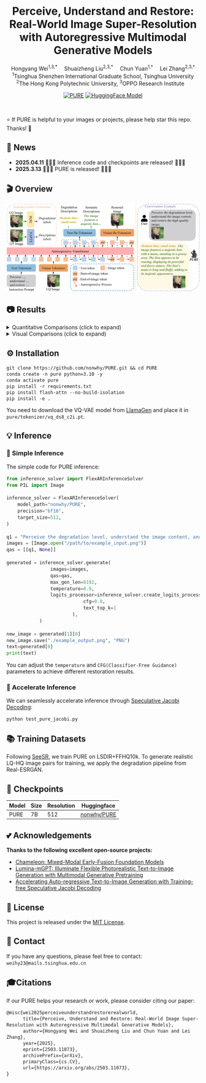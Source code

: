 <div align="center">


<h1>Perceive, Understand and Restore: Real-World Image Super-Resolution with Autoregressive Multimodal Generative Models</h1>

<div>
    <span>Hongyang Wei<sup>1,3,*</sup></span>&emsp;
    <span>Shuaizheng Liu<sup>2,3,*</sup></span>&emsp;
    <span>Chun Yuan<sup>1,†</sup></span>&emsp;
    <span>Lei Zhang<sup>2,3,†</sup></span>
</div>
<div>
    <sup>1</sup>Tsinghua Shenzhen International Graduate School, Tsinghua University
</div>
<div>
    <sup>2</sup>The Hong Kong Polytechnic University, <sup>3</sup>OPPO Research Institute&emsp; 
</div>

[![PURE](https://img.shields.io/badge/Paper-PURE-2b9348.svg?logo=arXiv)](https://arxiv.org/abs/2503.11073) [![HuggingFace Model](https://img.shields.io/badge/%F0%9F%A4%97%20Hugging%20Face-Model-blue)](https://huggingface.co/nonwhy/PURE)

</div>

<br>

:star: If PURE is helpful to your images or projects, please help star this repo. Thanks! :hugs:


## 📢 News
- **2025.04.11** 🎉🎉🎉 Inference code and checkpoints are released! 🎉🎉🎉
- **2025.3.13** 🎉🎉🎉 PURE is released! 🎉🎉🎉


## 🎬 Overview
![overview](figs/pipeline.png)


## 📷 Results

<details>
<summary>Quantitative Comparisons (click to expand)</summary>

<p align="center">
  <img width="900" src="figs/quantitative1.png">
</p>

<p align="center">
  <img width="400" src="figs/quantitative2.png">
</p>
</details>

<details>
<summary>Visual Comparisons (click to expand)</summary>

<p align="center">
  <img width="900" src="figs/visual.png">
</p>

<p align="center">
  <img width="900" src="figs/supp1.png">
</p>

<p align="center">
  <img width="900" src="figs/supp2.png">
</p>
</details>

## ⚙️ Installation
```
git clone https://github.com/nonwhy/PURE.git && cd PURE
conda create -n pure python=3.10 -y
conda activate pure
pip install -r requirements.txt
pip install flash-attn --no-build-isolation
pip install -e .
```

You need to download the VQ-VAE model from [LlamaGen](https://huggingface.co/FoundationVision/LlamaGen/resolve/main/vq_ds8_c2i.pt) and place it in ```pure/tokenizer/vq_ds8_c2i.pt```.

## 💡 Inference
### 🔑 Simple Inference
The simple code for PURE inference:
```python
from inference_solver import FlexARInferenceSolver
from PIL import Image

inference_solver = FlexARInferenceSolver(
    model_path="nonwhy/PURE",
    precision="bf16",
    target_size=512,
)

q1 = "Perceive the degradation level, understand the image content, and restore the high-quality image. <|image|>"
images = [Image.open("/path/to/example_input.png")]
qas = [[q1, None]]

generated = inference_solver.generate(
                images=images,
                qas=qas,
                max_gen_len=8192,
                temperature=0.9,
                logits_processor=inference_solver.create_logits_processor(
                            cfg=0.8,
                            text_top_k=1
                        ),
            )

new_image = generated[1][0]
new_image.save("./example_output.png", "PNG")
text=generated[0]
print(text)

```
You can adjust the ```temperature``` and ```CFG(Classifier-Free Guidance)``` parameters to achieve different restoration results.

### 🚀 Accelerate Inference
We can seamlessly accelerate inference through [Speculative Jacobi Decoding](https://github.com/tyshiwo1/Accelerating-T2I-AR-with-SJD/): 

```
python test_pure_jacobi.py
```

## 📚 Training Datasets
Following [SeeSR](https://github.com/cswry/SeeSR), we train PURE on LSDIR+FFHQ10k. To generate realistic LQ-HQ image pairs for training, we apply the degradation pipeline from Real-ESRGAN.


## 🤗 Checkpoints
| Model | Size | Resolution | Huggingface |
|----------------------|--------|--------|--------------------|
| PURE | 7B | 512 | [nonwhy/PURE](https://huggingface.co/nonwhy/PURE) |

## 💕 Acknowledgements

**Thanks to the following excellent open-source projects:**
- [Chameleon: Mixed-Modal Early-Fusion Foundation Models](https://github.com/facebookresearch/chameleon)
- [Lumina-mGPT: Illuminate Flexible Photorealistic Text-to-Image Generation with Multimodal Generative Pretraining](https://github.com/Alpha-VLLM/Lumina-mGPT)
- [Accelerating Auto-regressive Text-to-Image Generation with Training-free Speculative Jacobi Decoding](https://github.com/tyshiwo1/Accelerating-T2I-AR-with-SJD/)

## 🎫 License
This project is released under the [MIT License](LICENSE).

## 📧 Contact
If you have any questions, please feel free to contact: `weihy23@mails.tsinghua.edu.cn`


## 🎓Citations
If our PURE helps your research or work, please consider citing our paper:

```
@misc{wei2025perceiveunderstandrestorerealworld,
      title={Perceive, Understand and Restore: Real-World Image Super-Resolution with Autoregressive Multimodal Generative Models}, 
      author={Hongyang Wei and Shuaizheng Liu and Chun Yuan and Lei Zhang},
      year={2025},
      eprint={2503.11073},
      archivePrefix={arXiv},
      primaryClass={cs.CV},
      url={https://arxiv.org/abs/2503.11073}, 
}
```